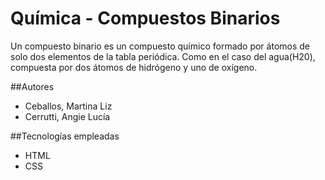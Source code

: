 # Química - Compuestos Binarios
Un compuesto binario es un compuesto químico formado por átomos de solo dos elementos de la tabla periódica. Como en el caso del agua(H20), compuesta por dos átomos de hidrógeno y uno de oxígeno.
 
 ##Autores 
 * Ceballos, Martina Liz
 * Cerrutti, Angie Lucía
 
 ##Tecnologías empleadas
 * HTML
 * CSS
 
 